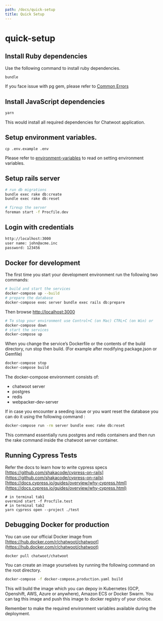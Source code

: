 ```yaml
---
path: /docs/quick-setup
title: Quick Setup
---
```


# quick-setup

## Install Ruby dependencies

Use the following command to install ruby dependencies.

```bash
bundle
```

If you face issue with pg gem, please refer to [Common Errors](https://github.com/chatwoot/docs/tree/2d5c23bd385463751573600a0f937188aace738f/docs/common-errors/README.md#pg-gem-installation-error)

## Install JavaScript dependencies

```bash
yarn
```

This would install all required dependencies for Chatwoot application.

## Setup environment variables.

```text
cp .env.example .env
```

Please refer to [environment-variables](https://github.com/chatwoot/docs/tree/2d5c23bd385463751573600a0f937188aace738f/development/project-setup/environment-variables/README.md) to read on setting environment variables.

## Setup rails server

```bash
# run db migrations
bundle exec rake db:create
bundle exec rake db:reset

# fireup the server
foreman start -f Procfile.dev
```

## Login with credentials

```bash
http://localhost:3000
user name: john@acme.inc
password: 123456
```

## Docker for development

The first time you start your development environment run the following two commands:

```bash
# build and start the services
docker-compose up --build
# prepare the database
docker-compose exec server bundle exec rails db:prepare
```

Then browse [http://localhost:3000](http://localhost:3000)

```bash
# To stop your environment use Control+C (on Mac) CTRL+C (on Win) or
docker-compose down
# start the services
docker-compose up
```

When you change the service’s Dockerfile or the contents of the build directory, run stop then build. \(For example after modifying package.json or Gemfile\)

```bash
docker-compose stop
docker-compose build
```

The docker-compose environment consists of:

* chatwoot server
* postgres
* redis
* webpacker-dev-server

If in case you encounter a seeding issue or you want reset the database you can do it using the following command :

```bash
docker-compose run -rm server bundle exec rake db:reset
```

This command essentially runs postgres and redis containers and then run the rake command inside the chatwoot server container.

## Running Cypress Tests

Refer the docs to learn how to write cypress specs [https://github.com/shakacode/cypress-on-rails](https://github.com/shakacode/cypress-on-rails) [https://docs.cypress.io/guides/overview/why-cypress.html](https://docs.cypress.io/guides/overview/why-cypress.html)

```text
# in terminal tab1
overmind start -f Procfile.test
# in terminal tab2
yarn cypress open --project ./test
```

## Debugging Docker for production

You can use our official Docker image from [https://hub.docker.com/r/chatwoot/chatwoot](https://hub.docker.com/r/chatwoot/chatwoot)

```bash
docker pull chatwoot/chatwoot
```

You can create an image yourselves by running the following command on the root directory.

```bash
docker-compose -f docker-compose.production.yaml build
```

This will build the image which you can depoy in Kubernetes \(GCP, Openshift, AWS, Azure or anywhere\), Amazon ECS or Docker Swarm. You can tag this image and push this image to docker registry of your choice.

Remember to make the required environment variables available during the deployment.

